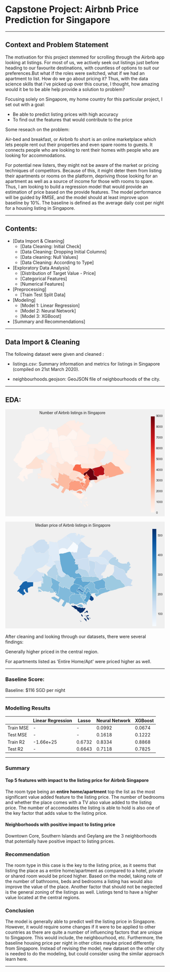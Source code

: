 # Capstone Project: Airbnb Price Prediction for Singapore

---

## Context and Problem Statement

The motivation for this project stemmed for scrolling through the Airbnb app looking at listings. For most of us, we actively seek out listings just before heading to our favourite destinations, with countless of options to suit our preferences.But what if the roles were switched, what if we had an apartment to list. How do we go about pricing it? Thus, with the data science skills that i've picked up over this course, I thought, how amazing would it be to be able help provide a solution to problem?

Focusing solely on Singapore, my home country for this particular project, I set out with a goal:

+ Be able to predict listing prices with high accuracy
+ To find out the features that would contribute to the price

Some reseach on the problem:

Air-bed and breakfast, or Airbnb fo short is an online marketplace which lets people rent out their properties and even spare rooms to guests. It connects people who are looking to rent their homes with people who are looking for accommodations.

For potential new listers, they might not be aware of the market or pricing techniques of competitors. Because of this, it might deter them from listing their apartments or rooms on the platform, depriving those looking for an apartment as well as a source of income for those with rooms to spare. Thus, I am looking to build a regression model that would provide an estimation of price based on the provide features. The model performance will be guided by RMSE, and the model should at least improve upon baseline by 10%. The baseline is defined as the average daily cost per night for a housing listing in Singapore.

---

## Contents:
- [Data Import & Cleaning]
    + [Data Cleaning: Initial Check]
    + [Data Cleaning: Dropping Initial Columns]
    + [Data cleaning: Null Values]
    + [Data Cleaning: According to Type]
- [Exploratory Data Analysis]
    + [Distribution of Target Value - Price]
    + [Categorical Features]
    + [Numerical Features]
- [Preprocessing]
    + [Train Test Split Data]
- [Modeling]
    + [Model 1: Linear Regression]
    + [Model 2: Neural Network]
    + [Model 3: XGBoost]
- [Summary and Recommendations]

---

## Data Import & Cleaning

The following dataset were given and cleaned :

- listings.csv: Summary information and metrics for listings in Singapore (compiled on 21st March 2020).

- neighbourhoods.geojson: GeoJSON file of neighbourhoods of the city.

---

## EDA:

![Price Distribution For Singapore](./image/airbnbprice_dist.png)

![Median Price](./image/medianprice.png)

After cleaning and looking through our datasets, there were several findings:

Generally higher priced in the central region.

For apartments listed as 'Entire Home/Apt' were priced higher as well.

---

### Baseline Score:

Baseline: $116 SGD per night

---

### Modelling Results

| |Linear Regression|Lasso|Neural Network|XGBoost
|---|---|---|---|---|
|Train MSE|-|-|0.0992|0.0674|
|Test MSE|-|-|0.1618|0.1222|
|Train R2|-1.66e+25|0.6732|0.8334|0.8868|
|Test R2|-|0.6643|0.7118|0.7825|

---

### Summary

#### Top 5 features with impact to the listing price for Airbnb Singapore
The room type being an **entire home/apartment** top the list as the most significant value added feature to the listing price. The number of bedrooms and whether the place comes with a TV also value added to the listing price. The number of accomodates the listing is able to hold is also one of the key factor that adds value to the listing price.

#### Neighborhoods with positive impact to listing price

Downtown Core, Southern Islands and Geylang are the 3 neighborhoods that potentially have positive impact to listing prices.

### Recommendation

The room type in this case is the key to the listing price, as it seems that listing the place as a entire home/apartment as compared to a hotel, private or shared room would be priced higher. Based on the model, taking note of the number of bathrooms, beds and bedrooms a listing has would also improve the value of the place. Another factor that should not be neglected is the general zoning of the listings as well. Listings tend to have a higher value located at the central regions.

### Conclusion

The model is generally able to predict well the listing price in Singapore. However, it would require some changes if it were to be applied to other countries as there are quite a number of influencing factors that are unique to Singapore. This would include, the neighbourhood, etc. Furthermore, the baseline housing price per night in other cities maybe priced differently from Singapore. Instead of revising the model, new dataset on the other city is needed to do the modeling, but could consider using the similar approach learn here.

---
